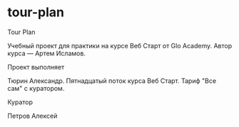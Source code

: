 # tour-plan

Tour Plan

Учебный проект для практики на курсе Веб Старт от Glo Academy. Автор курса — Артем Исламов.

Проект выполняет

Тюрин Александр. Пятнадцатый поток курса Веб Старт. Тариф "Все сам" с куратором.

Куратор

Петров Алексей
